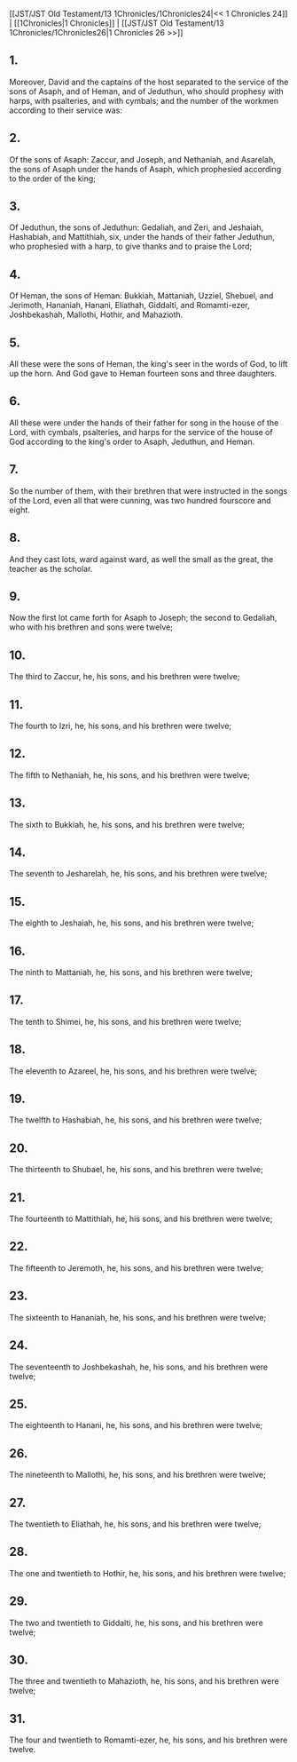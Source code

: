 [[JST/JST Old Testament/13 1Chronicles/1Chronicles24|<< 1 Chronicles 24]] | [[1Chronicles|1 Chronicles]] | [[JST/JST Old Testament/13 1Chronicles/1Chronicles26|1 Chronicles 26 >>]]
## 1.
Moreover, David and the captains of the host separated to the service of the sons of Asaph, and of Heman, and of Jeduthun, who should prophesy with harps, with psalteries, and with cymbals; and the number of the workmen according to their service was:
## 2.
Of the sons of Asaph: Zaccur, and Joseph, and Nethaniah, and Asarelah, the sons of Asaph under the hands of Asaph, which prophesied according to the order of the king;
## 3.
Of Jeduthun, the sons of Jeduthun: Gedaliah, and Zeri, and Jeshaiah, Hashabiah, and Mattithiah, six, under the hands of their father Jeduthun, who prophesied with a harp, to give thanks and to praise the Lord;
## 4.
Of Heman, the sons of Heman: Bukkiah, Mattaniah, Uzziel, Shebuel, and Jerimoth, Hananiah, Hanani, Eliathah, Giddalti, and Romamti-ezer, Joshbekashah, Mallothi, Hothir, and Mahazioth.
## 5.
All these were the sons of Heman, the king\'s seer in the words of God, to lift up the horn. And God gave to Heman fourteen sons and three daughters.
## 6.
All these were under the hands of their father for song in the house of the Lord, with cymbals, psalteries, and harps for the service of the house of God according to the king\'s order to Asaph, Jeduthun, and Heman.
## 7.
So the number of them, with their brethren that were instructed in the songs of the Lord, even all that were cunning, was two hundred fourscore and eight.
## 8.
And they cast lots, ward against ward, as well the small as the great, the teacher as the scholar.
## 9.
Now the first lot came forth for Asaph to Joseph; the second to Gedaliah, who with his brethren and sons were twelve;
## 10.
The third to Zaccur, he, his sons, and his brethren were twelve;
## 11.
The fourth to Izri, he, his sons, and his brethren were twelve;
## 12.
The fifth to Nethaniah, he, his sons, and his brethren were twelve;
## 13.
The sixth to Bukkiah, he, his sons, and his brethren were twelve;
## 14.
The seventh to Jesharelah, he, his sons, and his brethren were twelve;
## 15.
The eighth to Jeshaiah, he, his sons, and his brethren were twelve;
## 16.
The ninth to Mattaniah, he, his sons, and his brethren were twelve;
## 17.
The tenth to Shimei, he, his sons, and his brethren were twelve;
## 18.
The eleventh to Azareel, he, his sons, and his brethren were twelve;
## 19.
The twelfth to Hashabiah, he, his sons, and his brethren were twelve;
## 20.
The thirteenth to Shubael, he, his sons, and his brethren were twelve;
## 21.
The fourteenth to Mattithiah, he, his sons, and his brethren were twelve;
## 22.
The fifteenth to Jeremoth, he, his sons, and his brethren were twelve;
## 23.
The sixteenth to Hananiah, he, his sons, and his brethren were twelve;
## 24.
The seventeenth to Joshbekashah, he, his sons, and his brethren were twelve;
## 25.
The eighteenth to Hanani, he, his sons, and his brethren were twelve;
## 26.
The nineteenth to Mallothi, he, his sons, and his brethren were twelve;
## 27.
The twentieth to Eliathah, he, his sons, and his brethren were twelve;
## 28.
The one and twentieth to Hothir, he, his sons, and his brethren were twelve;
## 29.
The two and twentieth to Giddalti, he, his sons, and his brethren were twelve;
## 30.
The three and twentieth to Mahazioth, he, his sons, and his brethren were twelve;
## 31.
The four and twentieth to Romamti-ezer, he, his sons, and his brethren were twelve.


